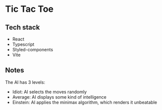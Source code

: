 # Tic Tac Toe

## Tech stack

- React
- Typescript
- Styled-components
- Vite

## Notes

The AI has 3 levels:

- Idiot: AI selects the moves randomly
- Average: AI displays some kind of intelligence
- Einstein: AI applies the minimax algorithm, which renders it unbeatable
